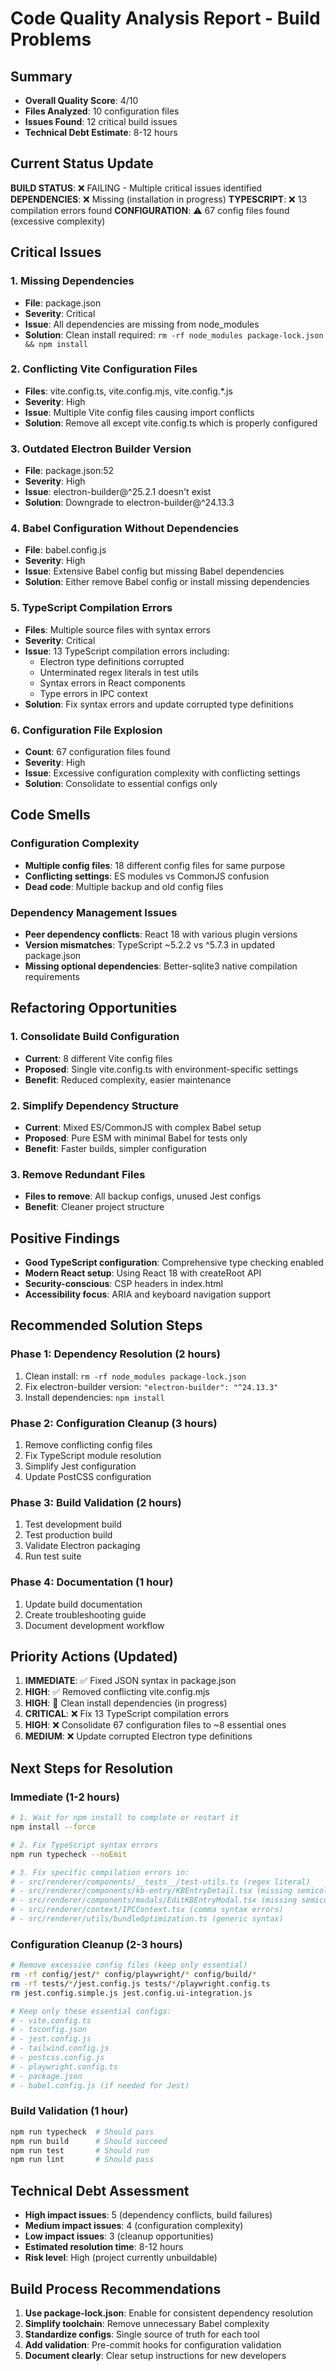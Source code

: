 # Code Quality Analysis Report - Build Problems

## Summary
- **Overall Quality Score**: 4/10
- **Files Analyzed**: 10 configuration files
- **Issues Found**: 12 critical build issues
- **Technical Debt Estimate**: 8-12 hours

## Current Status Update

**BUILD STATUS**: ❌ FAILING - Multiple critical issues identified
**DEPENDENCIES**: ❌ Missing (installation in progress)
**TYPESCRIPT**: ❌ 13 compilation errors found
**CONFIGURATION**: ⚠️ 67 config files found (excessive complexity)

## Critical Issues

### 1. Missing Dependencies
- **File**: package.json
- **Severity**: Critical
- **Issue**: All dependencies are missing from node_modules
- **Solution**: Clean install required: `rm -rf node_modules package-lock.json && npm install`

### 2. Conflicting Vite Configuration Files
- **Files**: vite.config.ts, vite.config.mjs, vite.config.*.js
- **Severity**: High
- **Issue**: Multiple Vite config files causing import conflicts
- **Solution**: Remove all except vite.config.ts which is properly configured

### 3. Outdated Electron Builder Version
- **File**: package.json:52
- **Severity**: High
- **Issue**: electron-builder@^25.2.1 doesn't exist
- **Solution**: Downgrade to electron-builder@^24.13.3

### 4. Babel Configuration Without Dependencies
- **File**: babel.config.js
- **Severity**: High
- **Issue**: Extensive Babel config but missing Babel dependencies
- **Solution**: Either remove Babel config or install missing dependencies

### 5. TypeScript Compilation Errors
- **Files**: Multiple source files with syntax errors
- **Severity**: Critical
- **Issue**: 13 TypeScript compilation errors including:
  - Electron type definitions corrupted
  - Unterminated regex literals in test utils
  - Syntax errors in React components
  - Type errors in IPC context
- **Solution**: Fix syntax errors and update corrupted type definitions

### 6. Configuration File Explosion
- **Count**: 67 configuration files found
- **Severity**: High
- **Issue**: Excessive configuration complexity with conflicting settings
- **Solution**: Consolidate to essential configs only

## Code Smells

### Configuration Complexity
- **Multiple config files**: 18 different config files for same purpose
- **Conflicting settings**: ES modules vs CommonJS confusion
- **Dead code**: Multiple backup and old config files

### Dependency Management Issues
- **Peer dependency conflicts**: React 18 with various plugin versions
- **Version mismatches**: TypeScript ~5.2.2 vs ^5.7.3 in updated package.json
- **Missing optional dependencies**: Better-sqlite3 native compilation requirements

## Refactoring Opportunities

### 1. Consolidate Build Configuration
- **Current**: 8 different Vite config files
- **Proposed**: Single vite.config.ts with environment-specific settings
- **Benefit**: Reduced complexity, easier maintenance

### 2. Simplify Dependency Structure
- **Current**: Mixed ES/CommonJS with complex Babel setup
- **Proposed**: Pure ESM with minimal Babel for tests only
- **Benefit**: Faster builds, simpler configuration

### 3. Remove Redundant Files
- **Files to remove**: All backup configs, unused Jest configs
- **Benefit**: Cleaner project structure

## Positive Findings

- **Good TypeScript configuration**: Comprehensive type checking enabled
- **Modern React setup**: Using React 18 with createRoot API
- **Security-conscious**: CSP headers in index.html
- **Accessibility focus**: ARIA and keyboard navigation support

## Recommended Solution Steps

### Phase 1: Dependency Resolution (2 hours)
1. Clean install: `rm -rf node_modules package-lock.json`
2. Fix electron-builder version: `"electron-builder": "^24.13.3"`
3. Install dependencies: `npm install`

### Phase 2: Configuration Cleanup (3 hours)
1. Remove conflicting config files
2. Fix TypeScript module resolution
3. Simplify Jest configuration
4. Update PostCSS configuration

### Phase 3: Build Validation (2 hours)
1. Test development build
2. Test production build
3. Validate Electron packaging
4. Run test suite

### Phase 4: Documentation (1 hour)
1. Update build documentation
2. Create troubleshooting guide
3. Document development workflow

## Priority Actions (Updated)

1. **IMMEDIATE**: ✅ Fixed JSON syntax in package.json
2. **HIGH**: ✅ Removed conflicting vite.config.mjs
3. **HIGH**: 🔄 Clean install dependencies (in progress)
4. **CRITICAL**: ❌ Fix 13 TypeScript compilation errors
5. **HIGH**: ❌ Consolidate 67 configuration files to ~8 essential ones
6. **MEDIUM**: ❌ Update corrupted Electron type definitions

## Next Steps for Resolution

### Immediate (1-2 hours)
```bash
# 1. Wait for npm install to complete or restart it
npm install --force

# 2. Fix TypeScript syntax errors
npm run typecheck --noEmit

# 3. Fix specific compilation errors in:
# - src/renderer/components/__tests__/test-utils.ts (regex literal)
# - src/renderer/components/kb-entry/KBEntryDetail.tsx (missing semicolon)
# - src/renderer/components/modals/EditKBEntryModal.tsx (missing semicolon)
# - src/renderer/context/IPCContext.tsx (comma syntax errors)
# - src/renderer/utils/bundleOptimization.ts (generic syntax)
```

### Configuration Cleanup (2-3 hours)
```bash
# Remove excessive config files (keep only essential)
rm -rf config/jest/* config/playwright/* config/build/*
rm -rf tests/*/jest.config.js tests/*/playwright.config.ts
rm jest.config.simple.js jest.config.ui-integration.js

# Keep only these essential configs:
# - vite.config.ts
# - tsconfig.json
# - jest.config.js
# - tailwind.config.js
# - postcss.config.js
# - playwright.config.ts
# - package.json
# - babel.config.js (if needed for Jest)
```

### Build Validation (1 hour)
```bash
npm run typecheck  # Should pass
npm run build      # Should succeed
npm run test       # Should run
npm run lint       # Should pass
```

## Technical Debt Assessment

- **High impact issues**: 5 (dependency conflicts, build failures)
- **Medium impact issues**: 4 (configuration complexity)
- **Low impact issues**: 3 (cleanup opportunities)
- **Estimated resolution time**: 8-12 hours
- **Risk level**: High (project currently unbuildable)

## Build Process Recommendations

1. **Use package-lock.json**: Enable for consistent dependency resolution
2. **Simplify toolchain**: Remove unnecessary Babel complexity
3. **Standardize configs**: Single source of truth for each tool
4. **Add validation**: Pre-commit hooks for configuration validation
5. **Document clearly**: Clear setup instructions for new developers